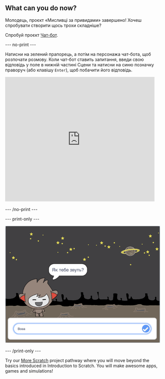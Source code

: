 ## What can you do now?

Молодець, проєкт «Мисливці за привидами» завершено! Хочеш спробувати створити щось трохи складніше?

Спробуй проєкт [Чат-бот](https://projects.raspberrypi.org/en/projects/chatbot?utm_source=pathway&utm_medium=whatnext&utm_campaign=projects).

\--- no-print \---

Натисни на зелений прапорець, а потім на персонажа чат-бота, щоб розпочати розмову. Коли чат-бот ставить запитання, введи свою відповідь у поле в нижній частині Сцени та натисни на синю позначку праворуч (або клавішу `Enter`), щоб побачити його відповідь.

<div class="scratch-preview">
  <iframe allowtransparency="true" width="485" height="402" src="https://scratch.mit.edu/projects/embed/248864190/?autostart=false" 
  frameborder="0" scrolling="no"></iframe>
</div>

\--- /no-print \---

\--- print-only \---

![завершений проєкт](images/chatbot-preview.png)

\--- /print-only \---

Try our [More Scratch](https://projects.raspberrypi.org/en/pathways/more-scratch) project pathway where you will move beyond the basics introduced in Introduction to Scratch. You will make awesome apps, games and simulations!